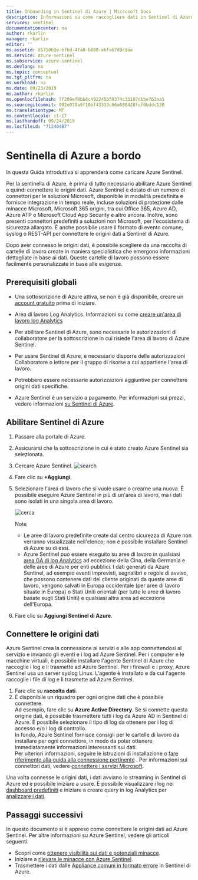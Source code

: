 ```yaml
---
title: Onboarding in Sentinel di Azure | Microsoft Docs
description: Informazioni su come raccogliere dati in Sentinel di Azure.
services: sentinel
documentationcenter: na
author: rkarlin
manager: rkarlin
editor: ''
ms.assetid: d5750b3e-bfbd-4fa0-b888-ebfab7d9c9ae
ms.service: azure-sentinel
ms.subservice: azure-sentinel
ms.devlang: na
ms.topic: conceptual
ms.tgt_pltfrm: na
ms.workload: na
ms.date: 09/23/2019
ms.author: rkarlin
ms.openlocfilehash: 7f209ef8bb8c492245b59374c33187dbbe763aa5
ms.sourcegitcommit: 992e070a9f10bf43333c66a608428fcf9bddc130
ms.translationtype: MT
ms.contentlocale: it-IT
ms.lasthandoff: 09/24/2019
ms.locfileid: "71240487"
---
```

# <a name="on-board-azure-sentinel"></a>Sentinella di Azure a bordo



In questa Guida introduttiva si apprenderà come caricare Azure Sentinel. 

Per la sentinella di Azure, è prima di tutto necessario abilitare Azure Sentinel e quindi connettere le origini dati. Azure Sentinel è dotato di un numero di connettori per le soluzioni Microsoft, disponibile in modalità predefinita e fornisce integrazione in tempo reale, incluse soluzioni di protezione dalle minacce Microsoft, Microsoft 365 origini, tra cui Office 365, Azure AD, Azure ATP e Microsoft Cloud App Security e altro ancora. Inoltre, sono presenti connettori predefiniti a soluzioni non Microsoft, per l'ecosistema di sicurezza allargato. È anche possibile usare il formato di evento comune, syslog o REST-API per connettere le origini dati a Sentinel di Azure.  

Dopo aver connesso le origini dati, è possibile scegliere da una raccolta di cartelle di lavoro create in maniera specialistica che emergono informazioni dettagliate in base ai dati. Queste cartelle di lavoro possono essere facilmente personalizzate in base alle esigenze.


## <a name="global-prerequisites"></a>Prerequisiti globali

- Una sottoscrizione di Azure attiva, se non è già disponibile, creare un [account gratuito](https://azure.microsoft.com/free/?WT.mc_id=A261C142F) prima di iniziare.

- Area di lavoro Log Analytics. Informazioni su come [creare un'area di lavoro log Analytics](../log-analytics/log-analytics-quick-create-workspace.md)

-  Per abilitare Sentinel di Azure, sono necessarie le autorizzazioni di collaboratore per la sottoscrizione in cui risiede l'area di lavoro di Azure Sentinel. 
- Per usare Sentinel di Azure, è necessario disporre delle autorizzazioni Collaboratore o lettore per il gruppo di risorse a cui appartiene l'area di lavoro.
- Potrebbero essere necessarie autorizzazioni aggiuntive per connettere origini dati specifiche.
- Azure Sentinel è un servizio a pagamento. Per informazioni sui prezzi, vedere informazioni [su Sentinel di Azure](https://go.microsoft.com/fwlink/?linkid=2104058).
 
## Abilitare Sentinel di Azure<a name="enable"></a>

1. Passare alla portale di Azure.
2. Assicurarsi che la sottoscrizione in cui è stato creato Azure Sentinel sia selezionata. 
3. Cercare Azure Sentinel. 
   ![search](./media/quickstart-onboard/search-product.png)

1. Fare clic su **+Aggiungi**.
1. Selezionare l'area di lavoro che si vuole usare o crearne una nuova. È possibile eseguire Azure Sentinel in più di un'area di lavoro, ma i dati sono isolati in una singola area di lavoro.

   ![cerca](./media/quickstart-onboard/choose-workspace.png)

   >[!NOTE] 
   > - Le aree di lavoro predefinite create dal centro sicurezza di Azure non verranno visualizzate nell'elenco; non è possibile installare Sentinel di Azure su di essi.
   > - Azure Sentinel può essere eseguito su aree di lavoro in qualsiasi [area GA di log Analytics](https://azure.microsoft.com/global-infrastructure/services/?products=monitor) ad eccezione della Cina, della Germania e delle aree di Azure per enti pubblici. I dati generati da Azure Sentinel, ad esempio eventi imprevisti, segnalibri e regole di avviso, che possono contenere dati del cliente originati da queste aree di lavoro, vengono salvati in Europa occidentale (per aree di lavoro situate in Europa) o Stati Uniti orientali (per tutte le aree di lavoro basate sugli Stati Uniti) e qualsiasi altra area ad eccezione dell'Europa.

6. Fare clic su **Aggiungi Sentinel di Azure**.
  

## <a name="connect-data-sources"></a>Connettere le origini dati

Azure Sentinel crea la connessione ai servizi e alle app connettendosi al servizio e inviando gli eventi e i log ad Azure Sentinel. Per i computer e le macchine virtuali, è possibile installare l'agente Sentinel di Azure che raccoglie i log e li trasmette ad Azure Sentinel. Per i firewall e i proxy, Azure Sentinel usa un server syslog Linux. L'agente è installato e da cui l'agente raccoglie i file di log e li trasmette ad Azure Sentinel. 
 
1. Fare clic su **raccolta dati**.
2. È disponibile un riquadro per ogni origine dati che è possibile connettere.<br>
Ad esempio, fare clic su **Azure Active Directory**. Se si connette questa origine dati, è possibile trasmettere tutti i log da Azure AD in Sentinel di Azure. È possibile selezionare il tipo di log da ottenere per i log di accesso e/o i log di controllo. <br>
In fondo, Azure Sentinel fornisce consigli per le cartelle di lavoro da installare per ogni connettore, in modo da poter ottenere immediatamente informazioni interessanti sui dati. <br> Per ulteriori informazioni, seguire le istruzioni di installazione o [fare riferimento alla guida alla connessione pertinente](connect-data-sources.md) . Per informazioni sui connettori dati, vedere [connettere i servizi Microsoft](connect-data-sources.md).

Una volta connesse le origini dati, i dati avviano lo streaming in Sentinel di Azure ed è possibile iniziare a usare. È possibile visualizzare i log nei [dashboard predefiniti](quickstart-get-visibility.md) e iniziare a creare query in log Analytics per [analizzare i dati](tutorial-investigate-cases.md).



## <a name="next-steps"></a>Passaggi successivi
In questo documento si è appreso come connettere le origini dati ad Azure Sentinel. Per altre informazioni su Azure Sentinel, vedere gli articoli seguenti:
- Scopri come [ottenere visibilità sui dati e potenziali minacce](quickstart-get-visibility.md).
- Iniziare a [rilevare le minacce con Azure Sentinel](tutorial-detect-threats-built-in.md).
- Trasmettere i dati dalle [Appliance comuni in formato errore](connect-common-event-format.md) in Sentinel di Azure.
